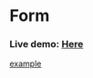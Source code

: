 # Form

### **Live demo:** [Here](http://olcio45.ct8.pl/)
<a href="http://olcio45.ct8.pl/" target="_blank">example</a>

